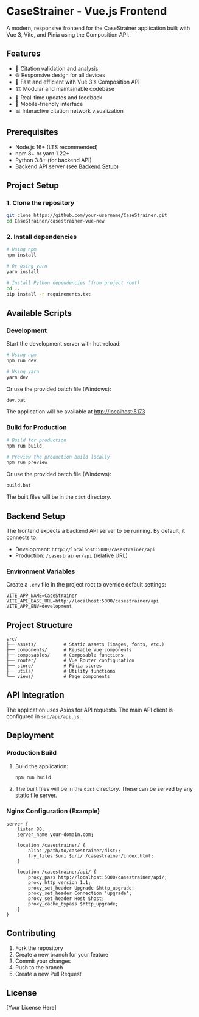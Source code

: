 # CaseStrainer - Vue.js Frontend

A modern, responsive frontend for the CaseStrainer application built with Vue 3, Vite, and Pinia using the Composition API.

## Features

- 📝 Citation validation and analysis
- 🌐 Responsive design for all devices
- 🚀 Fast and efficient with Vue 3's Composition API
- 🏗️ Modular and maintainable codebase
- 🔄 Real-time updates and feedback
- 📱 Mobile-friendly interface
- 📊 Interactive citation network visualization

## Prerequisites

- Node.js 16+ (LTS recommended)
- npm 8+ or yarn 1.22+
- Python 3.8+ (for backend API)
- Backend API server (see [Backend Setup](#backend-setup))

## Project Setup

### 1. Clone the repository

```bash
git clone https://github.com/your-username/CaseStrainer.git
cd CaseStrainer/casestrainer-vue-new
```

### 2. Install dependencies

```bash
# Using npm
npm install

# Or using yarn
yarn install

# Install Python dependencies (from project root)
cd ..
pip install -r requirements.txt
```

## Available Scripts

### Development

Start the development server with hot-reload:

```bash
# Using npm
npm run dev

# Using yarn
yarn dev
```

Or use the provided batch file (Windows):

```bash
dev.bat
```

The application will be available at [http://localhost:5173](http://localhost:5173)

### Build for Production

```bash
# Build for production
npm run build

# Preview the production build locally
npm run preview
```

Or use the provided batch file (Windows):

```bash
build.bat
```

The built files will be in the `dist` directory.

## Backend Setup

The frontend expects a backend API server to be running. By default, it connects to:

- Development: `http://localhost:5000/casestrainer/api`
- Production: `/casestrainer/api` (relative URL)

### Environment Variables

Create a `.env` file in the project root to override default settings:

```env
VITE_APP_NAME=CaseStrainer
VITE_API_BASE_URL=http://localhost:5000/casestrainer/api
VITE_APP_ENV=development
```

## Project Structure

```
src/
├── assets/          # Static assets (images, fonts, etc.)
├── components/      # Reusable Vue components
├── composables/     # Composable functions
├── router/          # Vue Router configuration
├── store/           # Pinia stores
├── utils/           # Utility functions
└── views/           # Page components
```

## API Integration

The application uses Axios for API requests. The main API client is configured in `src/api/api.js`.

## Deployment

### Production Build

1. Build the application:
   ```bash
   npm run build
   ```

2. The built files will be in the `dist` directory. These can be served by any static file server.

### Nginx Configuration (Example)

```nginx
server {
    listen 80;
    server_name your-domain.com;
    
    location /casestrainer/ {
        alias /path/to/casestrainer/dist/;
        try_files $uri $uri/ /casestrainer/index.html;
    }
    
    location /casestrainer/api/ {
        proxy_pass http://localhost:5000/casestrainer/api/;
        proxy_http_version 1.1;
        proxy_set_header Upgrade $http_upgrade;
        proxy_set_header Connection 'upgrade';
        proxy_set_header Host $host;
        proxy_cache_bypass $http_upgrade;
    }
}
```

## Contributing

1. Fork the repository
2. Create a new branch for your feature
3. Commit your changes
4. Push to the branch
5. Create a new Pull Request

## License

[Your License Here]
